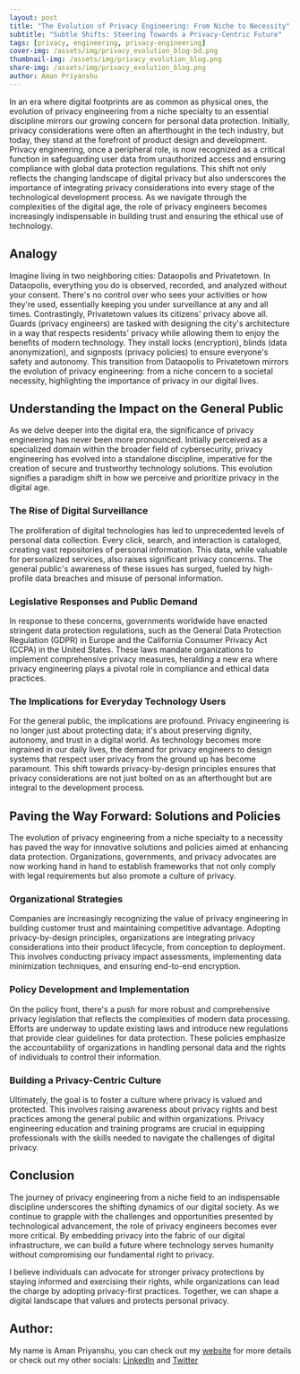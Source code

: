```yaml
---
layout: post
title: "The Evolution of Privacy Engineering: From Niche to Necessity"
subtitle: "Subtle Shifts: Steering Towards a Privacy-Centric Future"
tags: [privacy, engineering, privacy-engineering]
cover-img: /assets/img/privacy_evolution_blog-bd.png
thumbnail-img: /assets/img/privacy_evolution_blog.png
share-img: /assets/img/privacy_evolution_blog.png
author: Aman Priyanshu
---
```

In an era where digital footprints are as common as physical ones, the evolution of privacy engineering from a niche specialty to an essential discipline mirrors our growing concern for personal data protection. Initially, privacy considerations were often an afterthought in the tech industry, but today, they stand at the forefront of product design and development. Privacy engineering, once a peripheral role, is now recognized as a critical function in safeguarding user data from unauthorized access and ensuring compliance with global data protection regulations. This shift not only reflects the changing landscape of digital privacy but also underscores the importance of integrating privacy considerations into every stage of the technological development process. As we navigate through the complexities of the digital age, the role of privacy engineers becomes increasingly indispensable in building trust and ensuring the ethical use of technology.

## Analogy
Imagine living in two neighboring cities: Dataopolis and Privatetown. In Dataopolis, everything you do is observed, recorded, and analyzed without your consent. There's no control over who sees your activities or how they're used, essentially keeping you under surveillance at any and all times. Contrastingly, Privatetown values its citizens' privacy above all. Guards (privacy engineers) are tasked with designing the city's architecture in a way that respects residents' privacy while allowing them to enjoy the benefits of modern technology. They install locks (encryption), blinds (data anonymization), and signposts (privacy policies) to ensure everyone's safety and autonomy. This transition from Dataopolis to Privatetown mirrors the evolution of privacy engineering: from a niche concern to a societal necessity, highlighting the importance of privacy in our digital lives.

## Understanding the Impact on the General Public
As we delve deeper into the digital era, the significance of privacy engineering has never been more pronounced. Initially perceived as a specialized domain within the broader field of cybersecurity, privacy engineering has evolved into a standalone discipline, imperative for the creation of secure and trustworthy technology solutions. This evolution signifies a paradigm shift in how we perceive and prioritize privacy in the digital age.

### The Rise of Digital Surveillance
The proliferation of digital technologies has led to unprecedented levels of personal data collection. Every click, search, and interaction is cataloged, creating vast repositories of personal information. This data, while valuable for personalized services, also raises significant privacy concerns. The general public's awareness of these issues has surged, fueled by high-profile data breaches and misuse of personal information.

### Legislative Responses and Public Demand
In response to these concerns, governments worldwide have enacted stringent data protection regulations, such as the General Data Protection Regulation (GDPR) in Europe and the California Consumer Privacy Act (CCPA) in the United States. These laws mandate organizations to implement comprehensive privacy measures, heralding a new era where privacy engineering plays a pivotal role in compliance and ethical data practices.

### The Implications for Everyday Technology Users
For the general public, the implications are profound. Privacy engineering is no longer just about protecting data; it's about preserving dignity, autonomy, and trust in a digital world. As technology becomes more ingrained in our daily lives, the demand for privacy engineers to design systems that respect user privacy from the ground up has become paramount. This shift towards privacy-by-design principles ensures that privacy considerations are not just bolted on as an afterthought but are integral to the development process.

## Paving the Way Forward: Solutions and Policies
The evolution of privacy engineering from a niche specialty to a necessity has paved the way for innovative solutions and policies aimed at enhancing data protection. Organizations, governments, and privacy advocates are now working hand in hand to establish frameworks that not only comply with legal requirements but also promote a culture of privacy.

### Organizational Strategies
Companies are increasingly recognizing the value of privacy engineering in building customer trust and maintaining competitive advantage. Adopting privacy-by-design principles, organizations are integrating privacy considerations into their product lifecycle, from conception to deployment. This involves conducting privacy impact assessments, implementing data minimization techniques, and ensuring end-to-end encryption.

### Policy Development and Implementation
On the policy front, there's a push for more robust and comprehensive privacy legislation that reflects the complexities of modern data processing. Efforts are underway to update existing laws and introduce new regulations that provide clear guidelines for data protection. These policies emphasize the accountability of organizations in handling personal data and the rights of individuals to control their information.

### Building a Privacy-Centric Culture
Ultimately, the goal is to foster a culture where privacy is valued and protected. This involves raising awareness about privacy rights and best practices among the general public and within organizations. Privacy engineering education and training programs are crucial in equipping professionals with the skills needed to navigate the challenges of digital privacy.

## Conclusion
The journey of privacy engineering from a niche field to an indispensable discipline underscores the shifting dynamics of our digital society. As we continue to grapple with the challenges and opportunities presented by technological advancement, the role of privacy engineers becomes ever more critical. By embedding privacy into the fabric of our digital infrastructure, we can build a future where technology serves humanity without compromising our fundamental right to privacy.

I believe individuals can advocate for stronger privacy protections by staying informed and exercising their rights, while organizations can lead the charge by adopting privacy-first practices. Together, we can shape a digital landscape that values and protects personal privacy.

## Author:

My name is Aman Priyanshu, you can check out my [website](https://amanpriyanshu.github.io/) for more details or check out my other socials: [LinkedIn](https://www.linkedin.com/in/aman-priyanshu/) and [Twitter](https://twitter.com/AmanPriyanshu6)
